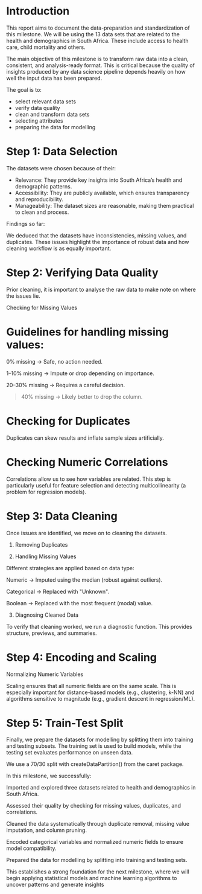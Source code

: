 
# Introduction
This report aims to document the data-preparation and standardization of this milestone. We will be using the 13 data sets that are related to the health and demographics in South Africa. These include access to health care, child mortality and others.


The main objective of this milestone is to transform raw data into a clean, consistent, and analysis-ready format. This is critical because the quality of insights produced by any data science pipeline depends heavily on how well the input data has been prepared.  

 
The goal is to:
- select relevant data sets 
- verify data quality 
- clean and transform data sets
- selecting attributes 
- preparing the data for modelling 



# Step 1: Data Selection  

The datasets were chosen because of their:  

- Relevance: They provide key insights into South Africa’s health and demographic patterns.  
- Accessibility: They are publicly available, which ensures transparency and reproducibility.  
- Manageability: The dataset sizes are reasonable, making them practical to clean and process.  


Findings so far:

We deduced that the datasets have inconsistencies, missing values, and duplicates. These issues highlight the importance of robust data and how cleaning workflow is as equally important.

# Step 2: Verifying Data Quality

Prior cleaning, it is important to analyse the raw data to make note on where the issues lie. 

Checking for Missing Values


# Guidelines for handling missing values:

0% missing → Safe, no action needed.

1–10% missing → Impute or drop depending on importance.

20–30% missing → Requires a careful decision.

>40% missing → Likely better to drop the column.


# Checking for Duplicates

Duplicates can skew results and inflate sample sizes artificially.


# Checking Numeric Correlations

Correlations allow us to see how variables are related. This step is particularly useful for feature selection and detecting multicollinearity (a problem for regression models).


# Step 3: Data Cleaning

Once issues are identified, we move on to cleaning the datasets.

1. Removing Duplicates


2. Handling Missing Values

Different strategies are applied based on data type:

Numeric → Imputed using the median (robust against outliers).

Categorical → Replaced with "Unknown".

Boolean → Replaced with the most frequent (modal) value.



3. Diagnosing Cleaned Data

To verify that cleaning worked, we run a diagnostic function. This provides structure, previews, and summaries.

# Step 4: Encoding and Scaling

Normalizing Numeric Variables

Scaling ensures that all numeric fields are on the same scale. This is especially important for distance-based models (e.g., clustering, k-NN) and algorithms sensitive to magnitude (e.g., gradient descent in regression/ML).



# Step 5: Train-Test Split

Finally, we prepare the datasets for modelling by splitting them into training and testing subsets. The training set is used to build models, while the testing set evaluates performance on unseen data.

We use a 70/30 split with createDataPartition() from the caret package.

In this milestone, we successfully:

Imported and explored three datasets related to health and demographics in South Africa.

Assessed their quality by checking for missing values, duplicates, and correlations.

Cleaned the data systematically through duplicate removal, missing value imputation, and column pruning.

Encoded categorical variables and normalized numeric fields to ensure model compatibility.

Prepared the data for modelling by splitting into training and testing sets.

This establishes a strong foundation for the next milestone, where we will begin applying statistical models and machine learning algorithms to uncover patterns and generate insights